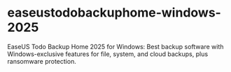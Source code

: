 # easeustodobackuphome-windows-2025
EaseUS Todo Backup Home 2025 for Windows: Best backup software with Windows-exclusive features for file, system, and cloud backups, plus ransomware protection.
